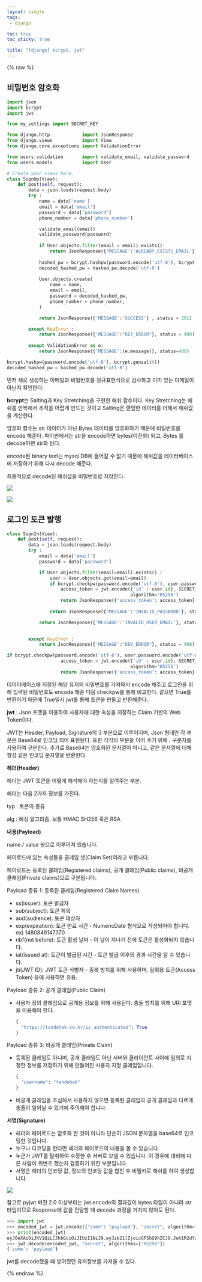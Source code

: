 ```yaml
---
layout: single
tags: 
 - django

toc: true
toc_sticky: true

title: "[django] bcrypt, jwt"
---
```


{% raw %}

## 비밀번호 암호화

```python
import json
import bcrypt
import jwt

from my_settings import SECRET_KEY

from django.http            import JsonResponse
from django.views           import View
from django.core.exceptions import ValidationError

from users.validation       import validate_email, validate_password
from users.models           import User

# Create your views here.
class SignUp(View):
    def post(self, request):
        data = json.loads(request.body)
        try :
            name = data['name']
            email = data['email']
            password = data['password']
            phone_number = data['phone_number']

            validate_email(email)
            validate_password(password)
            
            if User.objects.filter(email = email).exists():
                return JsonResponse({'MESSAGE':'ALREADY_EXISTS_EMAIL'}, status=400)
            
            hashed_pw = bcrypt.hashpw(password.encode('utf-8'), bcrypt.gensalt())
            decoded_hashed_pw = hashed_pw.decode('utf-8')
            
            User.objects.create(
                name = name,
                email = email,
                password = decoded_hashed_pw,
                phone_number = phone_number,
            )

            return JsonResponse({'MESSAGE':'SUCCESS'} , status = 201)

        except KeyError :
            return JsonResponse({'MESSAGE':"KEY_ERROR"}, status = 400)
        
        except ValidationError as e:
            return JsonResponse({'MESSAGE':(e.message)}, status=400)
```

```python
bcrypt.hashpw(password.encode('utf-8'), bcrypt.gensalt())
decoded_hashed_pw = hashed_pw.decode('utf-8')
```

먼저 새로 생성하는 이메일과 비밀번호를 정규표현식으로 검사하고 이미 있는 이메일이 아닌지 확인한다.

**bcrypt**는 Salting과 Key Stretching을 구현한 해쉬 함수이다. Key Stretching는 해쉬를 반복해서 추적을 어렵게 만드는 것이고 Salting은 랜덤한 데이터를 더해서 해쉬값을 계산한다. 

암호화 함수는 str 데이터가 아닌 Bytes 데이터를 암호화하기 때문에 비밀번호를 encode 해준다. 파이썬에서는 str을 encode하면 bytes(이진화) 되고, Bytes 를 decode하면 str화 된다.

encode된 binary text는 mysql DB에 들어갈 수 없기 때문에 해쉬값을 데이터베이스에 저장하기 위해 다시 decode 해준다. 

최종적으로 decode된 해쉬값을 비밀번호로 저장한다.

![](https://user-images.githubusercontent.com/61782539/133426937-e99b1557-0b94-4424-a71f-e5d506bf9c72.png)

![](https://user-images.githubusercontent.com/61782539/133427266-26146753-3bbe-418b-ac5c-92bffe6a86c4.png)



## 로그인 토큰 발행

```python
class SignIn(View):
    def post(self, request):
        data = json.loads(request.body)
        try :
            email = data['email']
            password = data['password']

            if User.objects.filter(email=email).exists() :
                user = User.objects.get(email=email)
                if bcrypt.checkpw(password.encode('utf-8'), user.password.encode('utf-8')) :
                    access_token = jwt.encode({'id' : user.id}, SECRET_KEY, 
                                              algorithm='HS256')
                    return JsonResponse({'access_token': access_token}, status=200)
            
                return JsonResponse({'MESSAGE':'INVALID_PASSWORD'}, status=401)

            return JsonResponse({'MESSAGE':'INVALID_USER_EMAIL'}, status=401)

            
        except KeyError :
            return JsonResponse({'MESSAGE':"KEY_ERROR"}, status = 400)
```

```python
if bcrypt.checkpw(password.encode('utf-8'), user.password.encode('utf-8')) :
                    access_token = jwt.encode({'id' : user.id}, SECRET_KEY, 
                                              algorithm='HS256')
                    return JsonResponse({'access_token': access_token}, status=200)
```

데이터베이스에 저장된 해당 유저의 비밀번호를 가져와서 encode 해주고 로그인을 위해 입력된 비밀번호도 encode 해준 다음 checkpw를 통해 비교한다. 같으면 True를 반환하기 때문에 True일시 jwt를 통해 토큰을 만들고 반환해준다.

**jwt** :  Json 포맷을 이용하여 사용자에 대한 속성을 저장하는 Claim 기반의 Web Token이다.

JWT는 Header, Payload, Signature의 3 부분으로 이루어지며, Json 형태인 각 부분은 Base64로 인코딩 되어 표현된다. 또한 각각의 부분을 이어 주기 위해 **.** 구분자를 사용하여 구분한다. 추가로 Base64는 암호화된 문자열이 아니고, 같은 문자열에 대해 항상 같은 인코딩 문자열을 반환한다.

**헤더(Header)**

헤더는 JWT 토큰을 어떻게 해석해야 하는지를 알려주는 부분.

헤더는 다음 2가지 정보를 가진다.

typ : 토큰의 종류

alg : 해싱 알고리즘. 보통 HMAC SH256 혹은 RSA

**내용(Payload)**

name / value 쌍으로 이루어져 있습니다.

페이로드에 있는 속성들을 클레임 셋(Claim Set)이라고 부릅니다.

페이로드는 등록된 클레임(Registered claims), 공개 클래임(Public claims), 비공개 클래임(Private claims)으로 구분됩니다.

Payload 종류 1: 등록된 클레임(Registered Claim Names)

- ss(issuer): 토큰 발급자
- sub(subject): 토큰 제목
- aud(audience): 토큰 대상자
- exp(expiration): 토큰 만료 시간 - NumericDate 형식으로 작성되어야 합니다. ex) 1480849147370
- nbf(not before): 토큰 활성 날짜 - 이 날이 지나기 전에 토큰은 활성화되지 않습니다.
- iat(issued at): 토큰이 발급된 시간 - 토큰 발급 이후의 경과 시간을 알 수 있습니다.
- jti(JWT ID): JWT 토큰 식별자 - 중복 방지를 위해 사용하며, 일회용 토큰(Access Token) 등에 사용하면 유용.

Payload 종류 2: 공개 클래임(Public Claim)

- 사용자 정의 클레임으로 공개용 정보를 위해 사용된다. 충돌 방지를 위해 URI 포맷을 이용해야 한다.

  ```python
  {
    "https://tandohak.co.kr/is_authenticated": True
  }
  ```

Payload 종류 3: 비공개 클래임(Private Claim)

- 등록된 클레임도 아니며, 공개 클래임도 아닌 서버와 클라이언트 사이에 임의로 지정한 정보를 저장하기 위해 만들어진 사용자 지정 클레임입니다.

  ```python
  {
    "username": "tandohak"
  }
  ```

- 비공개 클래임을 조심해서 사용하지 않으면 등록된 클래임과 공개 클래임과 다르게 충돌이 일어날 수 있기에 주의해야 합니다.

**서명(Signature)**

- 헤더와 페이로드는 암호화 한 것이 아니라 단순히 JSON 문자열을 base64로 인코딩한 것입니다.
- 누구나 디코딩을 한다면 헤더와 페이로드의 내용을 볼 수 있습니다.
- 누군가 JWT를 탈취하여 수정한 후 서버로 보낼 수 있습니다. 이 경우에 대비해 다른 사람이 위변조 했는지 검증하기 위한 부분입니다.
- 서명은 헤더의 인코딩 값, 정보의 인코딩 값을 합친 후 비밀키로 해쉬를 하여 생성합니다.

![](https://user-images.githubusercontent.com/61782539/133422451-b95b5cc2-36ee-4100-beb1-2e019b067854.png)

참고로 pyjwt 버전 2.0 이상부터는 jwt.encode의 결과값이 bytes 타입이 아니라 str 타입이므로 Response에 값을 전달할 때 decode 과정을 거치지 않아도 된다.

```python
>>> import jwt
>>> encoded_jwt = jwt.encode({"some": "payload"}, "secret", algorithm="HS256")
>>> print(encoded_jwt)
eyJ0eXAiOiJKV1QiLCJhbGciOiJIUzI1NiJ9.eyJzb21lIjoicGF5bG9hZCJ9.Joh1R2dYzkRvDkqv3sygm5YyK8Gi4ShZqbhK2gxcs2U
>>> jwt.decode(encoded_jwt, "secret", algorithms=["HS256"])
{'some': 'payload'}
```

jwt를 decode했을 때 넣어줬던 유저정보를 가져올 수 있다.


{% endraw %}
